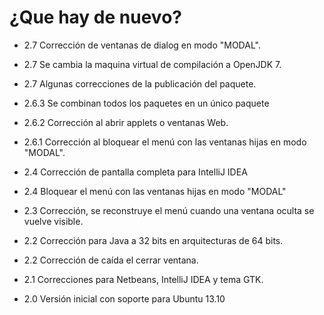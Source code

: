# ¿Que hay de nuevo? #

  * 2.7 Corrección de ventanas de dialog en modo "MODAL".
  * 2.7 Se cambia la maquina virtual de compilación a OpenJDK 7.
  * 2.7 Algunas correcciones de la publicación del paquete.

  * 2.6.3 Se combinan todos los paquetes en un único paquete
  * 2.6.2 Corrección al abrir applets o ventanas Web.
  * 2.6.1 Corrección al bloquear el menú con las ventanas hijas en modo "MODAL".

  * 2.4 Corrección de pantalla completa para IntelliJ IDEA
  * 2.4 Bloquear el menú con las ventanas hijas en modo "MODAL"

  * 2.3 Corrección, se reconstruye el menú cuando una ventana oculta se vuelve visible.

  * 2.2 Corrección para Java a 32 bits en arquitecturas de 64 bits.
  * 2.2 Corrección de caída el cerrar ventana.

  * 2.1 Correcciones para Netbeans, IntelliJ IDEA y tema GTK.

  * 2.0 Versión inicial con soporte para Ubuntu 13.10